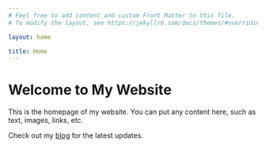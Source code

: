 ```yaml
---
# Feel free to add content and custom Front Matter to this file.
# To modify the layout, see https://jekyllrb.com/docs/themes/#overriding-theme-defaults

layout: home

title: Home
---
```


# Welcome to My Website

This is the homepage of my website. You can put any content here, such as text, images, links, etc.

Check out my [blog](/blog) for the latest updates.

